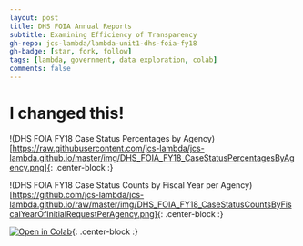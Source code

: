 ```yaml
---
layout: post
title: DHS FOIA Annual Reports
subtitle: Examining Efficiency of Transparency
gh-repo: jcs-lambda/lambda-unit1-dhs-foia-fy18
gh-badge: [star, fork, follow]
tags: [lambda, government, data exploration, colab]
comments: false
---
```


# I changed this!

!(DHS FOIA FY18 Case Status Percentages by Agency)[https://raw.githubusercontent.com/jcs-lambda/jcs-lambda.github.io/master/img/DHS_FOIA_FY18_CaseStatusPercentagesByAgency.png]{: .center-block :}

!(DHS FOIA FY18 Case Status Counts by Fiscal Year per Agency)[https://github.com/jcs-lambda/jcs-lambda.github.io/raw/master/img/DHS_FOIA_FY18_CaseStatusCountsByFiscalYearOfInitialRequestPerAgency.png]{: .center-block :}

[![Open in Colab](https://colab.research.google.com/assets/colab-badge.svg)](https://colab.research.google.com/github/jcs-lambda/lambda-unit1-dhs-foia-fy18/blob/master/jcs_DS10_Unit1_DataStorytelling.ipynb){: .center-block :}
